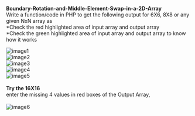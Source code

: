 <b>Boundary-Rotation-and-Middle-Element-Swap-in-a-2D-Array</b>
<br>
Write a function/code in PHP to get the following output for 6X6, 8X8 
 or any given NxN array as<br>
*Check the red highlighted area of input array and output array<br>
*Check the green highlighted area of input array and output array to know how it works <br>

![image1](https://github.com/hemantkumar980/Boundary-Rotation-and-Middle-Element-Swap-in-a-2D-Array/assets/77163839/9b8f0bf1-41b9-4e58-a792-6f59534fc6fc)<br>
![image2](https://github.com/hemantkumar980/Boundary-Rotation-and-Middle-Element-Swap-in-a-2D-Array/assets/77163839/22b5116f-f2af-4b39-a055-157b7824297c)<br>
![image3](https://github.com/hemantkumar980/Boundary-Rotation-and-Middle-Element-Swap-in-a-2D-Array/assets/77163839/50ef1d71-3fcf-4b28-994b-6dbd9e974d3b)<br>
![image4](https://github.com/hemantkumar980/Boundary-Rotation-and-Middle-Element-Swap-in-a-2D-Array/assets/77163839/f4a978fa-2be6-4fab-a3c8-aef0d26ef2c2)<br>
![image5](https://github.com/hemantkumar980/Boundary-Rotation-and-Middle-Element-Swap-in-a-2D-Array/assets/77163839/438000cc-eb50-4119-a847-6e7ab7531fb9)<br>
<br><b>Try the 16X16</b><br>
enter the missing 4 values in red boxes of the Output Array, <br><br>
![image6](https://github.com/hemantkumar980/Boundary-Rotation-and-Middle-Element-Swap-in-a-2D-Array/assets/77163839/64c47f19-6771-4f5e-a097-41753b40c5e6)

